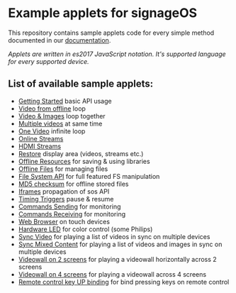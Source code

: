 # Example applets for signageOS

This repository contains sample applets code for every simple method documented in our [documentation](https://docs.signageos.io/api/sos-applet-api/).

*Applets are written in es2017 JavaScript notation. It's supported language for every supported device.*

## List of available sample applets:

- [Getting Started](/index.html) basic API usage
- [Video from offline](/examples/content-js-api/video-loop-offline) loop
- [Video & Images](/examples/content-js-api/video-and-images) loop together
- [Multiple videos](/examples/content-js-api/video-multiple) at same time
- [One Video](/examples/content-js-api/video-loop-one) infinite loop
- [Online Streams](/examples/content-js-api/stream)
- [HDMI Streams](/examples/content-js-api/stream-hdmi-port)
- [Restore](/examples/content-js-api/restore) display area (videos, streams etc.)
- [Offline Resources](/examples/content-js-api/offline-resources) for saving & using libraries
- [Offline Files](/examples/content-js-api/offline-files) for managing files
- [File System API](/examples/content-js-api/file-system) for full featured FS manipulation
- [MD5 checksum](/examples/content-js-api/md5-checksum) for offline stored files
- [Iframes](/examples/content-js-api/iframes) propagation of sos API
- [Timing Triggers](/examples/content-js-api/timing-triggers) pause & resume
- [Commands Sending](/examples/content-js-api/command/sending) for monitoring
- [Commands Receiving](/examples/content-js-api/command/receiving) for monitoring
- [Web Browser](/examples/content-js-api/browser) on touch devices
- [Hardware LED](/examples/content-js-api/hardware-led) for color control (some Philips)
- [Sync Video](/examples/content-js-api/sync-video) for playing a list of videos in sync on multiple devices
- [Sync Mixed Content](/examples/content-js-api/sync-mixed-content) for playing a list of videos and images in sync on multiple devices
- [Videowall on 2 screens](/examples/content-js-api/videowall-2screens) for playing a videowall horizontally across 2 screens
- [Videowall on 4 screens](/examples/content-js-api/videowall-4screens) for playing a videowall across 4 screens
- [Remote control key UP binding](/examples/content-js-api/remote-control) for bind pressing keys on remote control

